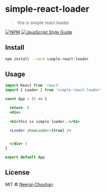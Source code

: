 # simple-react-loader

> this is simple react loader

[![NPM](https://img.shields.io/npm/v/simple-react-loader.svg)](https://www.npmjs.com/package/simple-react-loader) [![JavaScript Style Guide](https://img.shields.io/badge/code_style-standard-brightgreen.svg)](https://standardjs.com)

## Install

```bash
npm install --save simple-react-loader
```

## Usage

```jsx
import React from 'react'
import { Loader } from 'simple-react-loader'

const App = () => {

  return  ( 
  <div>
    
  <h1>this is simple loader..</h1>
  
  <Loader showLoader={true} />


  </div> )
}

export default App
```

## License

MIT © [Neeraj-Chouhan](https://github.com/Neeraj-Chouhan)
